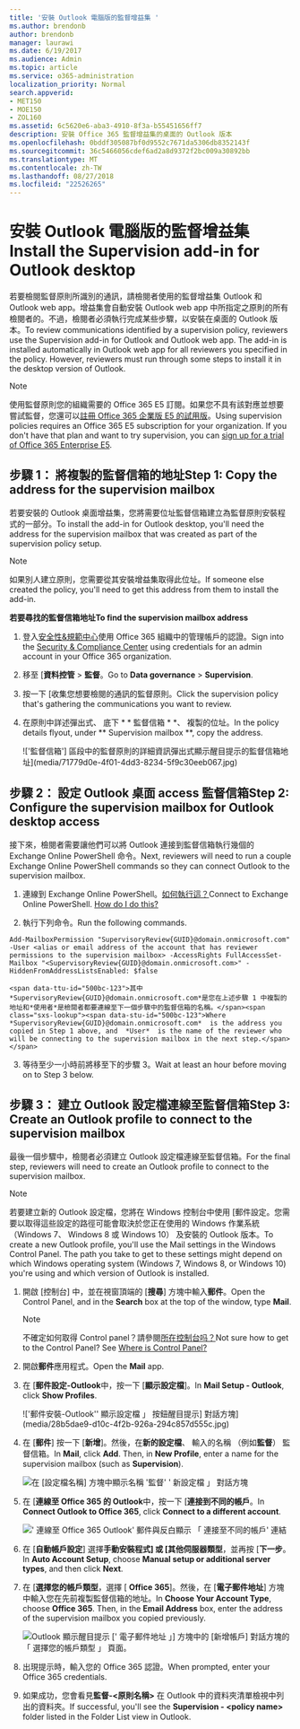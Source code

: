 ```yaml
---
title: '安裝 Outlook 電腦版的監督增益集 '
ms.author: brendonb
author: brendonb
manager: laurawi
ms.date: 6/19/2017
ms.audience: Admin
ms.topic: article
ms.service: o365-administration
localization_priority: Normal
search.appverid:
- MET150
- MOE150
- ZOL160
ms.assetid: 6c5620e6-aba3-4910-8f3a-b55451656ff7
description: 安裝 Office 365 監督增益集的桌面的 Outlook 版本
ms.openlocfilehash: 0bddf305087bf0d9552c7671da5306db8352143f
ms.sourcegitcommit: 36c5466056cdef6ad2a8d9372f2bc009a30892bb
ms.translationtype: MT
ms.contentlocale: zh-TW
ms.lasthandoff: 08/27/2018
ms.locfileid: "22526265"
---
```

# <a name="install-the-supervision-add-in-for-outlook-desktop"></a><span data-ttu-id="500bc-103">安裝 Outlook 電腦版的監督增益集 </span><span class="sxs-lookup"><span data-stu-id="500bc-103">Install the Supervision add-in for Outlook desktop</span></span>

<span data-ttu-id="500bc-p101">若要檢閱監督原則所識別的通訊，請檢閱者使用的監督增益集 Outlook 和 Outlook web app。增益集會自動安裝 Outlook web app 中所指定之原則的所有檢閱者的。不過，檢閱者必須執行完成某些步驟，以安裝在桌面的 Outlook 版本。</span><span class="sxs-lookup"><span data-stu-id="500bc-p101">To review communications identified by a supervision policy, reviewers use the Supervision add-in for Outlook and Outlook web app. The add-in is installed automatically in Outlook web app for all reviewers you specified in the policy. However, reviewers must run through some steps to install it in the desktop version of Outlook.</span></span>
  
> [!NOTE]
> <span data-ttu-id="500bc-p102">使用監督原則您的組織需要的 Office 365 E5 訂閱。如果您不具有該對應並想要嘗試監督，您還可以[註冊 Office 365 企業版 E5 的試用版](https://go.microsoft.com/fwlink/p/?LinkID=698279)。</span><span class="sxs-lookup"><span data-stu-id="500bc-p102">Using supervision policies requires an Office 365 E5 subscription for your organization. If you don't have that plan and want to try supervision, you can [sign up for a trial of Office 365 Enterprise E5](https://go.microsoft.com/fwlink/p/?LinkID=698279).</span></span> 
  
## <a name="step-1-copy-the-address-for-the-supervision-mailbox"></a><span data-ttu-id="500bc-109">步驟 1： 將複製的監督信箱的地址</span><span class="sxs-lookup"><span data-stu-id="500bc-109">Step 1: Copy the address for the supervision mailbox</span></span>

<span data-ttu-id="500bc-110">若要安裝的 Outlook 桌面增益集，您將需要位址監督信箱建立為監督原則安裝程式的一部分。</span><span class="sxs-lookup"><span data-stu-id="500bc-110">To install the add-in for Outlook desktop, you'll need the address for the supervision mailbox that was created as part of the supervision policy setup.</span></span> 
  
> [!NOTE]
> <span data-ttu-id="500bc-111">如果別人建立原則，您需要從其安裝增益集取得此位址。</span><span class="sxs-lookup"><span data-stu-id="500bc-111">If someone else created the policy, you'll need to get this address from them to install the add-in.</span></span> 
  
 <span data-ttu-id="500bc-112">**若要尋找的監督信箱地址**</span><span class="sxs-lookup"><span data-stu-id="500bc-112">**To find the supervision mailbox address**</span></span>
  
1. <span data-ttu-id="500bc-113">登入[安全性&amp;規範中心](https://protection.office.com)使用 Office 365 組織中的管理帳戶的認證。</span><span class="sxs-lookup"><span data-stu-id="500bc-113">Sign into the [Security &amp; Compliance Center](https://protection.office.com) using credentials for an admin account in your Office 365 organization.</span></span> 
    
2. <span data-ttu-id="500bc-114">移至 [**資料控管** \> **監督**。</span><span class="sxs-lookup"><span data-stu-id="500bc-114">Go to **Data governance** \> **Supervision**.</span></span>
    
3. <span data-ttu-id="500bc-115">按一下 [收集您想要檢閱的通訊的監督原則。</span><span class="sxs-lookup"><span data-stu-id="500bc-115">Click the supervision policy that's gathering the communications you want to review.</span></span>
    
4. <span data-ttu-id="500bc-116">在原則中詳述彈出式、 底下 * * 監督信箱 * *、 複製的位址。</span><span class="sxs-lookup"><span data-stu-id="500bc-116">In the policy details flyout, under ** Supervision mailbox **, copy the address.</span></span> 
    
    !['監督信箱'] 區段中的監督原則的詳細資訊彈出式顯示醒目提示的監督信箱地址](media/71779d0e-4f01-4dd3-8234-5f9c30eeb067.jpg)
  
## <a name="step-2-configure-the-supervision-mailbox-for-outlook-desktop-access"></a><span data-ttu-id="500bc-118">步驟 2： 設定 Outlook 桌面 access 監督信箱</span><span class="sxs-lookup"><span data-stu-id="500bc-118">Step 2: Configure the supervision mailbox for Outlook desktop access</span></span>

<span data-ttu-id="500bc-119">接下來，檢閱者需要讓他們可以將 Outlook 連接到監督信箱執行幾個的 Exchange Online PowerShell 命令。</span><span class="sxs-lookup"><span data-stu-id="500bc-119">Next, reviewers will need to run a couple Exchange Online PowerShell commands so they can connect Outlook to the supervision mailbox.</span></span>
  
1. <span data-ttu-id="500bc-p103">連線到 Exchange Online PowerShell。[如何執行這？](https://docs.microsoft.com/powershell/exchange/exchange-online/connect-to-exchange-online-powershell/connect-to-exchange-online-powershell)</span><span class="sxs-lookup"><span data-stu-id="500bc-p103">Connect to Exchange Online PowerShell. [How do I do this?](https://docs.microsoft.com/powershell/exchange/exchange-online/connect-to-exchange-online-powershell/connect-to-exchange-online-powershell)</span></span>
    
2. <span data-ttu-id="500bc-122">執行下列命令。</span><span class="sxs-lookup"><span data-stu-id="500bc-122">Run the following commands.</span></span>
    
  ```
  Add-MailboxPermission "SupervisoryReview{GUID}@domain.onmicrosoft.com" -User <alias or email address of the account that has reviewer permissions to the supervision mailbox> -AccessRights FullAccessSet-Mailbox "<SupervisoryReview{GUID}@domain.onmicrosoft.com>" -HiddenFromAddressListsEnabled: $false
  ```

    <span data-ttu-id="500bc-123">其中*SupervisoryReview{GUID}@domain.onmicrosoft.com*是您在上述步驟 1 中複製的地址和*使用者*是檢閱者都要連線至下一個步驟中的監督信箱的名稱。</span><span class="sxs-lookup"><span data-stu-id="500bc-123">Where  *SupervisoryReview{GUID}@domain.onmicrosoft.com*  is the address you copied in Step 1 above, and  *User*  is the name of the reviewer who will be connecting to the supervision mailbox in the next step.</span></span> 
    
3. <span data-ttu-id="500bc-124">等待至少一小時前將移至下的步驟 3。</span><span class="sxs-lookup"><span data-stu-id="500bc-124">Wait at least an hour before moving on to Step 3 below.</span></span>
    
## <a name="step-3-create-an-outlook-profile-to-connect-to-the-supervision-mailbox"></a><span data-ttu-id="500bc-125">步驟 3： 建立 Outlook 設定檔連線至監督信箱</span><span class="sxs-lookup"><span data-stu-id="500bc-125">Step 3: Create an Outlook profile to connect to the supervision mailbox</span></span>

<span data-ttu-id="500bc-126">最後一個步驟中，檢閱者必須建立 Outlook 設定檔連線至監督信箱。</span><span class="sxs-lookup"><span data-stu-id="500bc-126">For the final step, reviewers will need to create an Outlook profile to connect to the supervision mailbox.</span></span> 
  
> [!NOTE]
> <span data-ttu-id="500bc-p104">若要建立新的 Outlook 設定檔，您將在 Windows 控制台中使用 [郵件設定。您需要以取得這些設定的路徑可能會取決於您正在使用的 Windows 作業系統 （Windows 7、 Windows 8 或 Windows 10） 及安裝的 Outlook 版本。</span><span class="sxs-lookup"><span data-stu-id="500bc-p104">To create a new Outlook profile, you'll use the Mail settings in the Windows Control Panel. The path you take to get to these settings might depend on which Windows operating system (Windows 7, Windows 8, or Windows 10) you're using and which version of Outlook is installed.</span></span> 
  
1. <span data-ttu-id="500bc-129">開啟 [控制台] 中，並在視窗頂端的 [**搜尋**] 方塊中輸入**郵件**。</span><span class="sxs-lookup"><span data-stu-id="500bc-129">Open the Control Panel, and in the **Search** box at the top of the window, type **Mail**.</span></span> 
    
    > [!NOTE]
    > <span data-ttu-id="500bc-p105">不確定如何取得 Control panel？請參閱[所在控制台吗？](https://support.microsoft.com/help/13764/windows-where-is-control-panel)</span><span class="sxs-lookup"><span data-stu-id="500bc-p105">Not sure how to get to the Control Panel? See [Where is Control Panel?](https://support.microsoft.com/help/13764/windows-where-is-control-panel)</span></span>
  
2. <span data-ttu-id="500bc-132">開啟**郵件**應用程式。</span><span class="sxs-lookup"><span data-stu-id="500bc-132">Open the **Mail** app.</span></span> 
    
3. <span data-ttu-id="500bc-133">在 [**郵件設定-Outlook**中，按一下 [**顯示設定檔**]。</span><span class="sxs-lookup"><span data-stu-id="500bc-133">In **Mail Setup - Outlook**, click **Show Profiles**.</span></span>
    
    !['郵件安裝-Outlook'' 顯示設定檔 」 按鈕醒目提示] 對話方塊](media/28b5dae9-d10c-4f2b-926a-294c857d555c.jpg)
  
4. <span data-ttu-id="500bc-p106">在 [**郵件**] 按一下 [**新增**]。然後，在**新的設定檔**、 輸入的名稱 （例如**監督**） 監督信箱。</span><span class="sxs-lookup"><span data-stu-id="500bc-p106">In **Mail**, click **Add**. Then, in **New Profile**, enter a name for the supervision mailbox (such as **Supervision**).</span></span>
    
    ![在 [設定檔名稱] 方塊中顯示名稱 '監督' ' 新設定檔 」 對話方塊](media/d02ae181-b541-4ec6-8f51-698f30033204.jpg)
  
5. <span data-ttu-id="500bc-138">在 [**連線至 Office 365 的 Outlook**中，按一下 [**連接到不同的帳戶**。</span><span class="sxs-lookup"><span data-stu-id="500bc-138">In **Connect Outlook to Office 365**, click **Connect to a different account**.</span></span>
    
    ![' 連線至 Office 365 Outlook' 郵件與反白顯示 「 連接至不同的帳戶' 連結](media/fac49ff8-a7f0-4e82-a271-9ec045a95de1.jpg)
  
6. <span data-ttu-id="500bc-140">在 [**自動帳戶設定**] 選擇**手動安裝程式] 或 [其他伺服器類型**，並再按 [**下一步**。</span><span class="sxs-lookup"><span data-stu-id="500bc-140">In **Auto Account Setup**, choose **Manual setup or additional server types**, and then click **Next**.</span></span>
    
7. <span data-ttu-id="500bc-p107">在 [**選擇您的帳戶類型**，選擇 [ **Office 365**]。然後，在 [**電子郵件地址**] 方塊中輸入您在先前複製監督信箱的地址。</span><span class="sxs-lookup"><span data-stu-id="500bc-p107">In **Choose Your Account Type**, choose **Office 365**. Then, in the **Email Address** box, enter the address of the supervision mailbox you copied previously.</span></span> 
    
    ![Outlook 顯示醒目提示 [' 電子郵件地址 」] 方塊中的 [新增帳戶] 對話方塊的 「 選擇您的帳戶類型 」 頁面。](media/4f601236-9f69-4cf6-a58c-0b91204aa8cb.jpg)
  
8. <span data-ttu-id="500bc-144">出現提示時，輸入您的 Office 365 認證。</span><span class="sxs-lookup"><span data-stu-id="500bc-144">When prompted, enter your Office 365 credentials.</span></span>
    
9. <span data-ttu-id="500bc-145">如果成功，您會看見**監督-\<原則名稱\>** 在 Outlook 中的資料夾清單檢視中列出的資料夾。</span><span class="sxs-lookup"><span data-stu-id="500bc-145">If successful, you'll see the **Supervision - \<policy name\>** folder listed in the Folder List view in Outlook.</span></span> 
    

